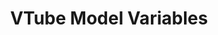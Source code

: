 ---
title: VTube Model Variables
navigation.title: VTube Model
variables:
  - name: modelId
    type: string
    description: The ID of the model
    value: 62c6a71a4d324204afd25f61445f8e4f
  - name: modelName
    type: string
    description: The name of the model
    value: Hijiki
---